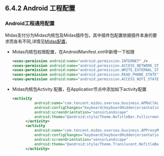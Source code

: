 ## 6.4.2 Android 工程配置

### Android工程通用配置

Midas支付分为Midas内核包及Midas插件包，其中插件包配置依据插件本身的要求而各有不同,详情见[Midas配置](../Channel/midas.md)，

* Midas内核包权限配置，在AndroidManifest.xml中新增一下权限

  ```xml
  <uses-permission android:name="android.permission.INTERNET" />
  <uses-permission android:name="android.permission.ACCESS_NETWORK_STATE" />
  <uses-permission android:name="android.permission.WRITE_EXTERNAL_STORAGE" />
  <uses-permission android:name="android.permission.READ_PHONE_STATE" />
  <uses-permission android:name="android.permission.ACCESS_WIFI_STATE" />
  ```

* Midas内核包Activity 配置，在Application节点中添加如下activity配置

  ```xml
  <activity
            android:name="com.tencent.midas.oversea.business.APMallActivity"
            android:configChanges="keyboard|keyboardHidden|orientation|screenSize"
            android:screenOrientation="sensorLandscape"
            android:theme="@android:style/Theme.NoTitleBar.Fullscreen">
        </activity>
        <activity
            android:name="com.tencent.midas.oversea.business.APProxyMallActivity"
            android:configChanges="keyboard|keyboardHidden|orientation|screenSize"
            android:screenOrientation="sensorLandscape"
            android:theme="@android:style/Theme.Translucent.NoTitleBar">
        </activity>  
  ```